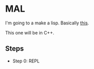 # MAL
I'm going to a make a lisp. Basically [this](https://github.com/kanaka/mal?tab=readme-ov-file).

This one will be in C++.

## Steps

- Step 0: REPL




